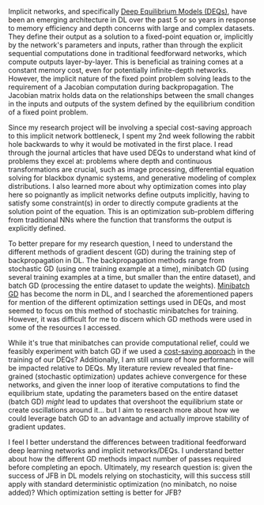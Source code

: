 Implicit networks, and specifically [Deep Equilibrium Models (DEQs)](https://arxiv.org/abs/1909.01377), have been an emerging architecture in DL over the past 5 or so years in response to memory efficiency and depth concerns with large and complex datasets. They define their output as a solution to a fixed-point equation or, implicitly by the network's parameters and inputs, rather than through the explicit sequential computations done in traditional feedforward networks, which compute outputs layer-by-layer. This is beneficial as training comes at a constant memory cost, even for potentially infinite-depth networks. However, the implicit nature of the fixed point problem solving leads to the requirement of a Jacobian computation during backpropagation. The Jacobian matrix holds data on the relationships between the small changes in the inputs and outputs of the system defined by the equilibrium condition of a fixed point problem.

Since my research project will be involving a special cost-saving approach to this implicit network bottleneck, I spent my 2nd week following the rabbit hole backwards to why it would be motivated in the first place. I read through the journal articles that have used DEQs to understand what kind of problems they excel at: problems where depth and continuous transformations are crucial, such as image processing, differential equation solving for blackbox dynamic systems, and generative modeling of complex distributions. I also learned more about why optimization comes into play here so poignantly as implicit networks define outputs implicitly, having to satisfy some constraint(s) in order to directly compute gradients at the solution point of the equation. This is an optimization sub-problem differing from traditional NNs where the function that transforms the output is explicitly defined.

To better prepare for my research question, I need to understand the different methods of gradient descent (GD) during the training step of backpropagation in DL. The backpropagation methods range from stochastic GD (using one training example at a time), minibatch GD (using several training examples at a time, but smaller than the entire dataset), and batch GD (processing the entire dataset to update the weights). [Minibatch GD](https://arxiv.org/abs/1804.07612) has become the norm in DL, and I searched the aforementioned papers for mention of the different optimization settings used in DEQs, and most seemed to focus on this method of stochastic minibatches for training. However, it was difficult for me to discern which GD methods were used in some of the resources I accessed.

While it's true that minibatches can provide computational relief, could we feasibly experiment with batch GD if we used a [cost-saving approach](https://arxiv.org/abs/2103.12803) in the training of our DEQs? Additionally, I am still unsure of how performance will be impacted relative to DEQs. My literature review revealed that fine-grained (stochastic optimization) updates achieve convergence for these networks, and given the inner loop of iterative computations to find the equilibrium state, updating the parameters based on the entire dataset (batch GD) *might* lead to updates that overshoot the equilibrium state or create oscillations around it... but I aim to research more about how we could leverage batch GD to an advantage and actually improve stability of gradient updates.

I feel I better understand the differences between traditional feedforward deep learning networks and implicit networks/DEQs. I understand better about how the different GD methods impact number of passes required before completing an epoch. Ultimately, my research question is: given the success of JFB in DL models relying on stochasticity, will this success still apply with standard deterministic optimization (no minibatch, no noise added)? Which optimization setting is better for JFB?
